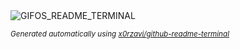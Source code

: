 
<div align="justify">
<picture>
    <source media="(prefers-color-scheme: dark)" srcset="https://i.ibb.co/fX2hQnc/output-gif.gif">
    <source media="(prefers-color-scheme: light)" srcset="https://i.ibb.co/fX2hQnc/output-gif.gif">
    <img alt="GIFOS_README_TERMINAL" src="https://i.ibb.co/fX2hQnc/output-gif.gif">
</picture>

<sub><i>Generated automatically using [x0rzavi/github-readme-terminal](https://github.com/x0rzavi/github-readme-terminal)</i></sub>

</div>
    